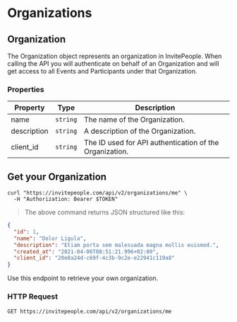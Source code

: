 # Organizations

## Organization

The Organization object represents an organization in InvitePeople. When calling the API you will authenticate on behalf of an Organization and will get access to all Events and Participants under that Organization.

### Properties

Property | Type | Description
--------- | ----------- | -----------
name | `string` | The name of the Organization.
description | `string` | A description of the Organization.
client_id | `string` | The ID used for API authentication of the Organization.

## Get your Organization

```shell
curl "https://invitepeople.com/api/v2/organizations/me" \
  -H "Authorization: Bearer $TOKEN"
```

> The above command returns JSON structured like this:

```json
{
  "id": 1,
  "name": "Dolor Ligula",
  "description": "Etiam porta sem malesuada magna mollis euismod.",
  "created_at": "2021-04-06T08:51:21.996+02:00",
  "client_id": "20e8a24d-c69f-4c3b-9c2e-e22941c119a8"
}
```

Use this endpoint to retrieve your own organization.

### HTTP Request

`GET https://invitepeople.com/api/v2/organizations/me`
